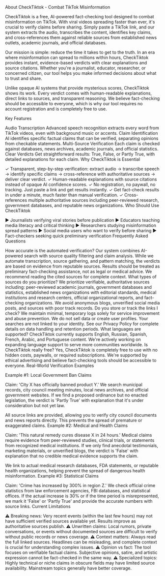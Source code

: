 About CheckTiktok - Combat TikTok Misinformation

CheckTiktok is a free, AI-powered fact-checking tool designed to combat misinformation on TikTok. With viral videos spreading faster than ever, it's crucial to verify claims before sharing. Simply paste a TikTok link, and our system extracts the audio, transcribes the content, identifies key claims, and cross-references them against reliable sources from established news outlets, academic journals, and official databases.

Our mission is simple: reduce the time it takes to get to the truth. In an era where misinformation can spread to millions within hours, CheckTiktok provides instant, evidence-based verdicts with clear explanations and source citations. Whether you're a journalist, educator, researcher, or concerned citizen, our tool helps you make informed decisions about what to trust and share.

Unlike opaque AI systems that provide mysterious scores, CheckTiktok shows its work. Every verdict comes with human-readable explanations, direct links to sources, and transparent reasoning. We believe fact-checking should be accessible to everyone, which is why our tool requires no account registration and is completely free to use.

Key Features

Audio Transcription
Advanced speech recognition extracts every word from TikTok videos, even with background music or accents.
Claim Identification
AI identifies specific factual claims that can be verified, separating opinions from checkable statements.
Multi-Source Verification
Each claim is checked against databases, news archives, academic journals, and official statistics.
Clear Verdicts
Get straightforward results: True, False, or Partly True, with detailed explanations for each claim.
Why CheckTiktok is Essential

✓
Transparent, step-by-step verification: extract audio → transcribe speech → identify specific claims → cross-reference with authoritative sources → deliver clear verdict.
✓
Human-readable explanations with source citations instead of opaque AI confidence scores.
✓
No registration, no paywall, no tracking. Just paste a link and get results instantly.
✓
Get fact-check results in under a minute, much faster than manual verification.
✓
Cross-references multiple authoritative sources including peer-reviewed research, government databases, and reputable news organizations.
Who Should Use CheckTiktok

▶
Journalists verifying viral stories before publication
▶
Educators teaching media literacy and critical thinking
▶
Researchers studying misinformation spread patterns
▶
Social media users who want to verify before sharing
▶
Fact-checkers seeking quick preliminary verification
Frequently Asked Questions

How accurate is the automated verification?
Our system combines AI-powered search with source quality filtering and claim analysis. While we automate transcription, source gathering, and pattern matching, the verdicts are based on evidence from reputable sources. Results should be treated as preliminary fact-checking assistance, not as legal or medical advice. We recommend reading the cited sources for complete context.
What types of sources do you prioritize?
We prioritize verifiable, authoritative sources including: peer-reviewed academic journals, government databases and statistics, established news organizations with editorial standards, medical institutions and research centers, official organizational reports, and fact-checking organizations. We avoid anonymous blogs, unverified social media posts, and sources with poor track records.
Do you store or track the links I check?
We maintain minimal, temporary logs solely for service improvement and abuse prevention. We do not sell data or create user profiles. Your searches are not linked to your identity. See our Privacy Policy for complete details on data handling and retention periods.
What languages are supported?
CheckTiktok currently supports English, Russian, Spanish, French, Arabic, and Portuguese content. We're actively working on expanding language support to serve more communities worldwide.
Is CheckTiktok really free?
Yes, CheckTiktok is completely free to use with no hidden costs, paywalls, or required subscriptions. We're supported by ethical advertising and believe fact-checking tools should be accessible to everyone.
Real-World Verification Examples

Example #1: Local Government Ban Claims

Claim: 'City X has officially banned product Y.' We search municipal records, city council meeting minutes, local news archives, and official government websites. If we find a proposed ordinance but no enacted legislation, the verdict is 'Partly True' with explanation that it's under consideration but not yet law.

All source links are provided, allowing you to verify city council documents and news reports directly. This prevents the spread of premature or exaggerated claims.
Example #2: Medical and Health Claims

Claim: 'This natural remedy cures disease X in 24 hours.' Medical claims require evidence from peer-reviewed studies, clinical trials, or statements from recognized medical institutions. If we only find anecdotal testimonials, marketing materials, or unverified blogs, the verdict is 'False' with explanation that no credible medical evidence supports the claim.

We link to actual medical research databases, FDA statements, or reputable health organizations, helping prevent the spread of dangerous health misinformation.
Example #3: Statistical Claims

Claim: 'Crime has increased by 300% in region Z.' We check official crime statistics from law enforcement agencies, FBI databases, and statistical offices. If the actual increase is 30% or if the time period is misrepresented, we mark it 'False' or 'Partly True' and provide the accurate numbers with source links.
Current Limitations

⚠
Breaking news: Very recent events (within the last few hours) may not have sufficient verified sources available yet. Results improve as authoritative sources publish.
⚠
Unwritten claims: Local rumors, private conversations, or events without documented sources are difficult to verify without public records or news coverage.
⚠
Context matters: Always read the full linked sources. Headlines can be misleading, and complete context is crucial for understanding complex issues.
⚠
Opinion vs fact: The tool focuses on verifiable factual claims. Subjective opinions, satire, and artistic expression cannot be fact-checked in the same way.
⚠
Specialized topics: Highly technical or niche claims in obscure fields may have limited source availability. Mainstream topics generally have better coverage.